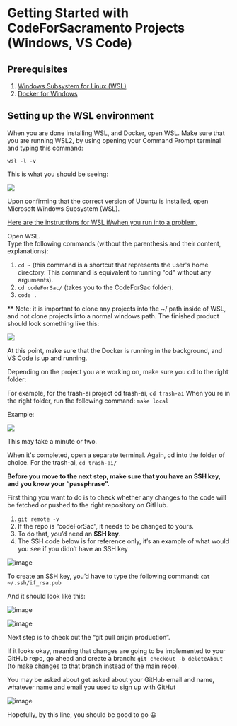 # Getting Started with CodeForSacramento Projects (Windows, VS Code)
## Prerequisites
1. [Windows Subsystem for Linux (WSL)](https://learn.microsoft.com/en-us/windows/wsl/install)<br>
2. [Docker for Windows](https://www.docker.com/products/docker-desktop/)

## Setting up the WSL environment

When you are done installing WSL, and Docker, open WSL. Make sure that you are running WSL2, by using opening your Command Prompt terminal and typing this command: 

```wsl -l -v```

This is what you should be seeing: 

 <img src="https://i.imgur.com/7m1phu9.jpg"/>

Upon confirming that the correct version of Ubuntu is installed, open Microsoft Windows Subsystem (WSL). 

[Here are the instructions for WSL if/when you run into a problem.](https://docs.microsoft.com/en-us/windows/wsl/install-win10)

Open WSL.<br>
Type the following commands (without the parenthesis and their content, explanations): 
1. ```cd ~``` (this command  is a shortcut that represents the user's home directory. This command is equivalent to running "cd" without any arguments).
2. ```cd codeForSac/``` (takes you to the CodeForSac folder).
3. ```code .```

** Note: it is important to clone any projects into the ~/ path inside of WSL, and not clone projects into a normal windows path.
The finished product should look something like this: 

<img src="https://i.imgur.com/3HVQBPX.jpg"/>

At this point, make sure that the Docker is running in the background, and VS Code is up and running. 

Depending on the project you are working on, make sure you cd to the right folder: 

For example, for the trash-ai project cd trash-ai, ```cd trash-ai```
When you re in the right folder, run the following command: ```make local```

Example: 

 <img src="https://i.imgur.com/W6364j4.jpg"/>
 
 This may take a minute or two. 
 
 When it's completed, open a separate terminal. Again, cd into the folder of choice. For the trash-ai, ```cd trash-ai/```
 
**Before you move to the next step, make sure that you have an SSH key, and you know your “passphrase”.** 

First thing you want to do is to check whether any changes to the code will be fetched or pushed to the right repository on GitHub. 
1. ```git remote -v```
2. If the repo is “codeForSac”, it needs to be changed to yours.  
3. To do that, you’d need an **SSH key**.
4. The SSH code below is for reference only, it’s an example of what would you see if you didn’t have an SSH key

![image](https://user-images.githubusercontent.com/97710680/214155615-8cb12e65-f734-4746-8bef-d7d4585d580d.png)

To create an SSH key, you’d have to type the following command: 
```cat ~/.ssh/if_rsa.pub```

And it should look like this:

![image](https://user-images.githubusercontent.com/97710680/214155858-0538c195-d3bd-45aa-8b73-89441737b000.png)

![image](https://user-images.githubusercontent.com/97710680/214155923-1c01bb4b-ccc3-4c81-8a8e-f072fedfe37b.png)

Next step is to check out the “git pull origin production”.

If it looks okay, meaning that changes are going to be implemented to your GitHub repo, go ahead and create a branch: ```git checkout -b deleteAbout``` (to make changes to that branch instead of the main repo).

You may be asked about get asked about your GitHub email and name, whatever name and email you used to sign up with GitHut 

![image](https://user-images.githubusercontent.com/97710680/214156202-a71dc02b-55c4-420a-90fa-7c1c7d2ddfda.png)

Hopefully, by this line, you should be good to go 😀

